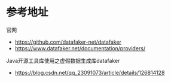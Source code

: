# 参考地址
官网
- https://github.com/datafaker-net/datafaker
- https://www.datafaker.net/documentation/providers/

Java开源工具库使用之虚假数据生成库datafaker
- https://blog.csdn.net/qq_23091073/article/details/126814128
